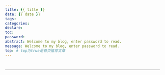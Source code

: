```yaml
---
title: {{ title }}
date: {{ date }}
tags:
categories:
declare:
toc:
password:
abstract: Welcome to my blog, enter password to read.
message: Welcome to my blog, enter password to read.
top: # top为true是首页推荐文章
---
```

#


<!-- more -->


---